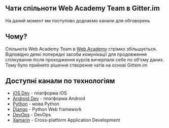 ## Чати спільноти Web Academy Team в Gitter.im
  На даний момент ми поступово додоаємо канали для обговорень
## Чому?
  Спільнота Web Academy Team в <a href="web-academy.com.ua">Web Academy</a> стрімко збільшується. Відповідно деякі 
  попередні засоби комунікації для продовження спілкування після проходження курсів вичерпали себе по об'єму даних. 
  Тому було прийнято рішення створення чатів на основі Gittem.im
## Доступні канали по технологіям
  <ul>
  <li><a href="https://gitter.im/Web-Academy-Team/iOS-Dev?utm_source=share-link&utm_medium=link&utm_campaign=share-link">iOS Dev</a> - платформа iOS</li>
  <li><a href="https://gitter.im/Web-Academy-Team/Android-Dev?utm_source=share-link&utm_medium=link&utm_campaign=share-link">Android Dev</a> - платформа Android</li>
  <li><a href="https://gitter.im/Web-Academy-Team/Python?utm_source=share-link&utm_medium=link&utm_campaign=share-link">Python</a> - мова Python</li>
  <li><a href="https://gitter.im/Web-Academy-Team/Django?utm_source=share-link&utm_medium=link&utm_campaign=share-link">Django</a> - Python Web framework</li>
  <li><a href="https://gitter.im/Web-Academy-Team/DevOps?utm_source=share-link&utm_medium=link&utm_campaign=share-link">DevOps</a> - DevOps</li>
  <li><a href="https://gitter.im/Web-Academy-Team/Xamarin?utm_source=share-link&utm_medium=link&utm_campaign=share-link">Xamarin</a> - Cross-platform Application Development</li>
  </ul>
